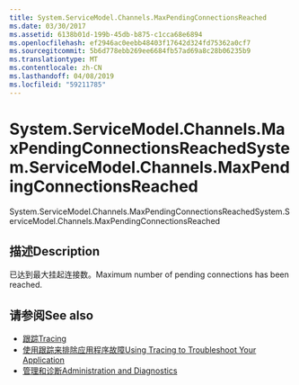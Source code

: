 ```yaml
---
title: System.ServiceModel.Channels.MaxPendingConnectionsReached
ms.date: 03/30/2017
ms.assetid: 6138b01d-199b-45db-b875-c1cca68e6894
ms.openlocfilehash: ef2946ac0eebb48403f17642d324fd75362a0cf7
ms.sourcegitcommit: 5b6d778ebb269ee6684fb57ad69a8c28b06235b9
ms.translationtype: MT
ms.contentlocale: zh-CN
ms.lasthandoff: 04/08/2019
ms.locfileid: "59211785"
---
```

# <a name="systemservicemodelchannelsmaxpendingconnectionsreached"></a><span data-ttu-id="e06cf-102">System.ServiceModel.Channels.MaxPendingConnectionsReached</span><span class="sxs-lookup"><span data-stu-id="e06cf-102">System.ServiceModel.Channels.MaxPendingConnectionsReached</span></span>
<span data-ttu-id="e06cf-103">System.ServiceModel.Channels.MaxPendingConnectionsReached</span><span class="sxs-lookup"><span data-stu-id="e06cf-103">System.ServiceModel.Channels.MaxPendingConnectionsReached</span></span>  
  
## <a name="description"></a><span data-ttu-id="e06cf-104">描述</span><span class="sxs-lookup"><span data-stu-id="e06cf-104">Description</span></span>  
 <span data-ttu-id="e06cf-105">已达到最大挂起连接数。</span><span class="sxs-lookup"><span data-stu-id="e06cf-105">Maximum number of pending connections has been reached.</span></span>  
  
## <a name="see-also"></a><span data-ttu-id="e06cf-106">请参阅</span><span class="sxs-lookup"><span data-stu-id="e06cf-106">See also</span></span>

- [<span data-ttu-id="e06cf-107">跟踪</span><span class="sxs-lookup"><span data-stu-id="e06cf-107">Tracing</span></span>](../../../../../docs/framework/wcf/diagnostics/tracing/index.md)
- [<span data-ttu-id="e06cf-108">使用跟踪来排除应用程序故障</span><span class="sxs-lookup"><span data-stu-id="e06cf-108">Using Tracing to Troubleshoot Your Application</span></span>](../../../../../docs/framework/wcf/diagnostics/tracing/using-tracing-to-troubleshoot-your-application.md)
- [<span data-ttu-id="e06cf-109">管理和诊断</span><span class="sxs-lookup"><span data-stu-id="e06cf-109">Administration and Diagnostics</span></span>](../../../../../docs/framework/wcf/diagnostics/index.md)
